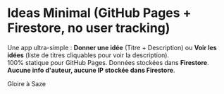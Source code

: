 # Ideas Minimal (GitHub Pages + Firestore, no user tracking)

Une app ultra-simple : **Donner une idée** (Titre + Description) ou **Voir les idées** (liste de titres cliquables pour voir la description).  
100% statique pour GitHub Pages. Données stockées dans **Firestore**. **Aucune info d'auteur, aucune IP stockée dans Firestore**.

Gloire à Saze
